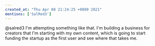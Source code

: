 ```yaml
---
created_at: "Thu Apr 08 21:24:25 +0000 2021"
mentions: ['SalRed3']
---
```


@salred3 I'm attempting something like that. I'm building a business for creators that I'm starting with my own content, which is going to start funding the startup as the first user and see where that takes me.